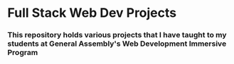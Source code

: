 # Full Stack Web Dev Projects

### This repository holds various projects that I have taught to my students at General Assembly's Web Development Immersive Program
